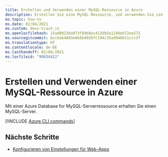 ```yaml
---
title: Erstellen und Verwenden einer MySQL-Ressource in Azure
description: Erstellen Sie eine MySQL-Ressource, und verwenden Sie sie für Ihre MySQL-Datenbank.
ms.topic: how-to
ms.date: 02/04/2021
ms.custom: devx-track-js
ms.openlocfilehash: 15ad80238a073f94b8ac413db5a1246eb72ee572
ms.sourcegitcommit: bccbab4883e6b6b4926fc194c35ad948b11ccc3f
ms.translationtype: HT
ms.contentlocale: de-DE
ms.lasthandoff: 02/08/2021
ms.locfileid: "99834422"
---
```

# <a name="create-and-use-mysql-on-azure"></a>Erstellen und Verwenden einer MySQL-Ressource in Azure

Mit einer Azure Database for MySQL-Serverressource erhalten Sie einen MySQL-Server. 

[!INCLUDE [Azure CLI commands](../../includes/azure-cli-mysql-db.md)]

## <a name="next-steps"></a>Nächste Schritte

* [Konfigurieren von Einstellungen für Web-Apps](../configure-web-app-settings.md)


